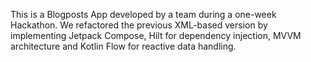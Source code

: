 This is a Blogposts App developed by a team during a one-week Hackathon. We refactored the previous XML-based version by implementing Jetpack Compose, Hilt for dependency injection, MVVM architecture and Kotlin Flow for reactive data handling.
